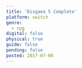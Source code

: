 ```yaml
---
title: 'Disgaea 5 Complete'
platform: switch
genre:
  - rpg
digital: false
physical: true
guide: false
pending: false
posted: 2017-07-06
---
```

